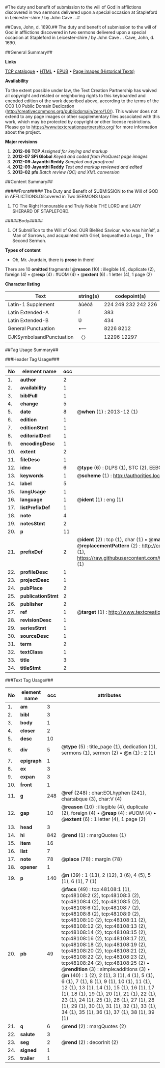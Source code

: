 #The duty and benefit of submission to the will of God in afflictions discovered in two sermons delivered upon a special occasion at Stapleford in Leicester-shire / by John Cave ...#

##Cave, John, d. 1690.##
The duty and benefit of submission to the will of God in afflictions discovered in two sermons delivered upon a special occasion at Stapleford in Leicester-shire / by John Cave ...
Cave, John, d. 1690.

##General Summary##

**Links**

[TCP catalogue](http://www.ota.ox.ac.uk/tcp/)  • 
[HTML](http://tei.it.ox.ac.uk/tcp/Texts-HTML/free/A31/A31402.html)  • 
[EPUB](http://tei.it.ox.ac.uk/tcp/Texts-EPUB/free/A31/A31402.epub) • 
[Page images (Historical Texts)](https://historicaltexts.jisc.ac.uk/eebo-11681331e)

**Availability**

To the extent possible under law, the Text Creation Partnership has waived all copyright and related or neighboring rights to this keyboarded and encoded edition of the work described above, according to the terms of the CC0 1.0 Public Domain Dedication (http://creativecommons.org/publicdomain/zero/1.0/). This waiver does not extend to any page images or other supplementary files associated with this work, which may be protected by copyright or other license restrictions. Please go to https://www.textcreationpartnership.org/ for more information about the project.

**Major revisions**

1. __2012-06__ __TCP__ *Assigned for keying and markup*
1. __2012-07__ __SPi Global__ *Keyed and coded from ProQuest page images*
1. __2012-09__ __Jayanthi Reddy__ *Sampled and proofread*
1. __2012-09__ __Jayanthi Reddy__ *Text and markup reviewed and edited*
1. __2013-02__ __pfs__ *Batch review (QC) and XML conversion*

##Content Summary##

#####Front#####
The Duty and Benefit of SUBMISSION to the Will of GOD in AFFLICTIONS.Diſcovered in Two SERMONS Upon 
1. TO The Right Honourable and Truly Noble THE LORD and LADY SHERARD OF STAPLEFORD.

#####Body#####

1. Of Submiſſion to the Will of God.
OUR Bleſſed Saviour, who was himſelf, a Man of Sorrows, and acquainted with Grief, bequeathed a Lega
    _ The Second Sermon.

**Types of content**

  * Oh, Mr. Jourdain, there is **prose** in there!

There are 10 **omitted** fragments! 
 @__reason__ (10) : illegible (4), duplicate (2), foreign (4)  •  @__resp__ (4) : #UOM (4)  •  @__extent__ (6) : 1 letter (4), 1 page (2)

**Character listing**


|Text|string(s)|codepoint(s)|
|---|---|---|
|Latin-1 Supplement|àùèòâ|224 249 232 242 226|
|Latin Extended-A|ſ|383|
|Latin Extended-B|Ʋ|434|
|General Punctuation|•—|8226 8212|
|CJKSymbolsandPunctuation|〈〉|12296 12297|

##Tag Usage Summary##

###Header Tag Usage###

|No|element name|occ|attributes|
|---|---|---|---|
|1.|__author__|2||
|2.|__availability__|1||
|3.|__biblFull__|1||
|4.|__change__|5||
|5.|__date__|8| @__when__ (1) : 2013-12 (1)|
|6.|__edition__|1||
|7.|__editionStmt__|1||
|8.|__editorialDecl__|1||
|9.|__encodingDesc__|1||
|10.|__extent__|2||
|11.|__fileDesc__|1||
|12.|__idno__|6| @__type__ (6) : DLPS (1), STC (2), EEBO-CITATION (1), OCLC (1), VID (1)|
|13.|__keywords__|1| @__scheme__ (1) : http://authorities.loc.gov/ (1)|
|14.|__label__|5||
|15.|__langUsage__|1||
|16.|__language__|1| @__ident__ (1) : eng (1)|
|17.|__listPrefixDef__|1||
|18.|__note__|4||
|19.|__notesStmt__|2||
|20.|__p__|11||
|21.|__prefixDef__|2| @__ident__ (2) : tcp (1), char (1)  •  @__matchPattern__ (2) : ([0-9\-]+):([0-9IVX]+) (1), (.+) (1)  •  @__replacementPattern__ (2) : http://eebo.chadwyck.com/downloadtiff?vid=$1&page=$2 (1), https://raw.githubusercontent.com/textcreationpartnership/Texts/master/tcpchars.xml#$1 (1)|
|22.|__profileDesc__|1||
|23.|__projectDesc__|1||
|24.|__pubPlace__|2||
|25.|__publicationStmt__|2||
|26.|__publisher__|2||
|27.|__ref__|1| @__target__ (1) : http://www.textcreationpartnership.org/docs/. (1)|
|28.|__revisionDesc__|1||
|29.|__seriesStmt__|1||
|30.|__sourceDesc__|1||
|31.|__term__|2||
|32.|__textClass__|1||
|33.|__title__|3||
|34.|__titleStmt__|2||


###Text Tag Usage###

|No|element name|occ|attributes|
|---|---|---|---|
|1.|__am__|3||
|2.|__bibl__|3||
|3.|__body__|1||
|4.|__closer__|2||
|5.|__desc__|10||
|6.|__div__|5| @__type__ (5) : title_page (1), dedication (1), sermons (1), sermon (2)  •  @__n__ (1) : 2 (1)|
|7.|__epigraph__|1||
|8.|__ex__|3||
|9.|__expan__|3||
|10.|__front__|1||
|11.|__g__|248| @__ref__ (248) : char:EOLhyphen (241), char:abque (3), char:V (4)|
|12.|__gap__|10| @__reason__ (10) : illegible (4), duplicate (2), foreign (4)  •  @__resp__ (4) : #UOM (4)  •  @__extent__ (6) : 1 letter (4), 1 page (2)|
|13.|__head__|3||
|14.|__hi__|842| @__rend__ (1) : margQuotes (1)|
|15.|__item__|16||
|16.|__list__|7||
|17.|__note__|78| @__place__ (78) : margin (78)|
|18.|__opener__|1||
|19.|__p__|140| @__n__ (39) : 1 (13), 2 (12), 3 (6), 4 (5), 5 (1), 6 (1), 7 (1)|
|20.|__pb__|49| @__facs__ (49) : tcp:48108:1 (1), tcp:48108:2 (2), tcp:48108:3 (2), tcp:48108:4 (2), tcp:48108:5 (2), tcp:48108:6 (2), tcp:48108:7 (2), tcp:48108:8 (2), tcp:48108:9 (2), tcp:48108:10 (2), tcp:48108:11 (2), tcp:48108:12 (2), tcp:48108:13 (2), tcp:48108:14 (2), tcp:48108:15 (2), tcp:48108:16 (2), tcp:48108:17 (2), tcp:48108:18 (2), tcp:48108:19 (2), tcp:48108:20 (2), tcp:48108:21 (2), tcp:48108:22 (2), tcp:48108:23 (2), tcp:48108:24 (2), tcp:48108:25 (2)  •  @__rendition__ (3) : simple:additions (3)  •  @__n__ (40) : 1 (2), 2 (1), 3 (1), 4 (1), 5 (1), 6 (1), 7 (1), 8 (1), 9 (1), 10 (1), 11 (1), 12 (1), 13 (1), 14 (1), 15 (1), 16 (1), 17 (1), 18 (1), 19 (1), 20 (1), 21 (1), 22 (1), 23 (1), 24 (1), 25 (1), 26 (1), 27 (1), 28 (1), 29 (1), 30 (1), 31 (1), 32 (1), 33 (1), 34 (1), 35 (1), 36 (1), 37 (1), 38 (1), 39 (1)|
|21.|__q__|6| @__rend__ (2) : margQuotes (2)|
|22.|__salute__|3||
|23.|__seg__|2| @__rend__ (2) : decorInit (2)|
|24.|__signed__|1||
|25.|__trailer__|1||
